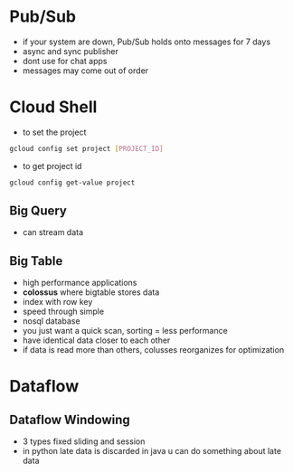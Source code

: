 # Pub/Sub

 * if your system are down, Pub/Sub holds onto messages for 7 days
 * async and sync publisher
 * dont use for chat apps
 * messages may come out of order


# Cloud Shell

* to set the project 
```bash
gcloud config set project [PROJECT_ID]
```

* to get project id 
```bash
gcloud config get-value project
```



## Big Query

* can stream data

## Big Table

* high performance applications
* __colossus__ where bigtable  stores data
* index with row key
* speed through simple
* nosql database
* you just want a quick scan, sorting = less performance 
* have identical data closer to each other
* if data is read more than others, colusses reorganizes for optimization


# Dataflow

## Dataflow Windowing

* 3 types fixed sliding and session
* in python late data is discarded  in java u can do something about late data